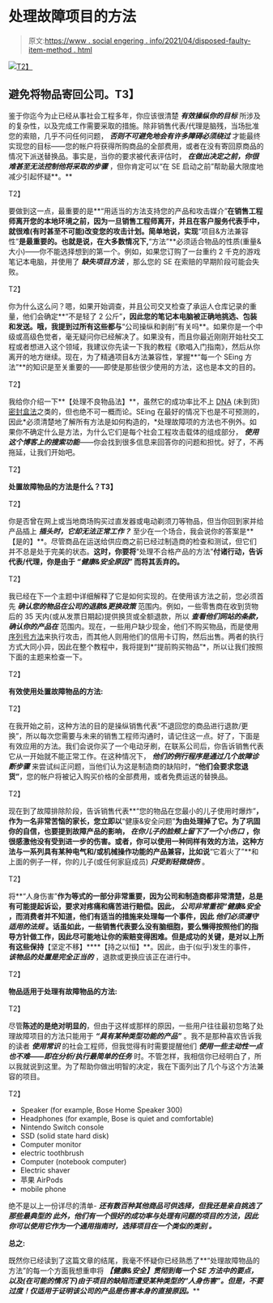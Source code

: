 # 处理故障项目的方法

> 原文:[https://www . social engering . info/2021/04/disposed-faulty-item-method . html](https://www.socialengineering.info/2021/04/disposed-faulty-item-method.html)

[![](../Images/8ce1760837bbd8db0a86b90a51eee2fb.png)T2】](https://1.bp.blogspot.com/-LNOX-w49Zkg/YFNR85i9ffI/AAAAAAAAmMg/eXOtxmGem2I5bQSCopbahysE9wVk_G3VgCLcBGAsYHQ/s226/Disposed%2BThe%2BFaulty%2BItem%2BMethod.%2Bwww.socialengineers.net.jpg)

## **避免将物品寄回公司。T3】**

鉴于你迄今为止已经从事社会工程多年，你应该很清楚 ***有效操纵你的目标*** 所涉及的复杂性，以及完成工作需要采取的措施。除非销售代表/代理是脑残，当场批准您的索赔，几乎不问任何问题， ***否则不可避免地会有许多障碍必须绕过*** 才能最终实现您的目标——您的帐户将获得所购商品的全部费用，或者在没有寄回原商品的情况下派送替换品。事实是，当你的要求被代表评估时， ***在做出决定之前，你很难甚至无法控制他将采取的步骤*** ，但你肯定可以“在 SE 启动之前”帮助最大限度地减少引起怀疑**。**

 T2】

要做到这一点，最重要的是**“用适当的方法支持您的产品和攻击媒介”**在销售工程师离开您的本地环境之前，因为一旦销售工程师离开，并且在客户服务代表手中，就很难(有时甚至不可能)改变您的攻击计划。简单地说，实现**“项目&方法兼容性”**是最重要的。也就是说，在大多数情况下,**“方法”**必须适合物品的性质(重量&大小)——你不能选择想到的第一个。例如，如果您订购了一台重约 2 千克的游戏笔记本电脑，并使用了 ***缺失项目方法*** ，那么您的 SE 在索赔的早期阶段可能会失败。

 T2】

你为什么这么问？嗯，如果开始调查，并且公司交叉检查了承运人仓库记录的重量，他们会确定**“不是轻了 2 公斤”**，因此您的笔记本电脑被正确地挑选、包装和发送。哦，我提到过所有这些都与**“公司操纵和剥削”有关吗**。如果你是一个中级或高级色觉者，毫无疑问你已经解决了。如果没有，而且你最近刚刚开始社交工程或者想进入这个领域，我建议你先读一下我的教程《歌唱入门指南》，然后从你离开的地方继续。现在，为了精通项目&方法兼容性，掌握**“每一个 SEing 方法”**的知识是至关重要的——即使是那些很少使用的方法，这也是本文的目的。

 T2】

我给你介绍一下**【处理不良物品法】**，虽然它的成功率比不上 [DNA](https://www.socialengineers.net/2020/08/the-dna-method.html) (未到货)[密封盒法](https://www.socialengineers.net/2020/05/the-sealed-box-method.html)之类的，但也绝不可一概而论。SEing 在最好的情况下也是不可预测的，因此*必须清楚地了解所有方法是如何构造的，*处理故障项的方法也不例外。如果你不确定什么是方法，为什么它们是每个社会工程攻击载体的组成部分， ***使用这个博客上的搜索功能***——你会找到很多信息来回答你的问题和担忧。好了，不再拖延，让我们开始吧。

 T2】

**处置故障物品的方法是什么？T3】**

 T2】

你是否曾在网上或当地商场购买过直发器或电动剃须刀等物品，但当你回到家并给产品插上 ***插头时，它却无法正常工作？*** 至少在一个场合，我会说你的答案是**【是的】**。尽管商品在运送给供应商之前已经过制造商的检查和测试，但它们并不总是处于完美的状态。**这时，你要将**“处理不合格产品的方法”**付诸行动，告诉代表/代理，你是由于 ***“健康&安全原因”*** 而将其丢弃的。**

 T2】

我已经在下一个主题中详细解释了它是如何实现的。在使用该方法之前，您必须首先 ***确认您的物品在公司的退款&更换政策*** 范围内。例如，一些零售商在收到货物后的 35 天内(或从发票日期起)提供换货或全额退款，所以 ***查看他们网站的条款，确认你的产品在*** 范围内。现在，一些用户缺少现金，他们不购买物品，而是使用[序列号方法](https://www.socialengineers.net/2020/12/locating-item-serial-numbers.html)来执行攻击，而其他人则用他们的信用卡订购，然后出售。两者的执行方式大同小异，因此在整个教程中，我将提到*“提前购买物品”*，所以让我们按照下面的主题来检查一下。

 T2】

**有效使用处置故障物品的方法:**

 T2】

在我开始之前，这种方法的目的是操纵销售代表“不退回您的商品进行退款/更换”，所以每次您需要与未来的销售工程师沟通时，请记住这一点。好了，下面是有效应用的方法。我们会说你买了一个电动牙刷，在联系公司后，你告诉销售代表它从一开始就不能正常工作。在这种情况下， ***他们的例行程序是通过几个故障诊断步骤*** 来尝试纠正问题，当他们认为这是制造商的缺陷时，**“他们会要求您退货”**，您的帐户将被记入购买价格的全部费用，或者免费运送的替换品。

 T2】

现在到了故障排除阶段，告诉销售代表**“您的物品在您最小的儿子使用时爆炸”**，作为一名非常苦恼的家长，您立即以**“健康&安全问题”**为由处理掉了它。为了巩固你的自信，也要提到故障产品的影响， ***在你儿子的脸颊上留下了一个小伤口*** ，你很感激他没有受到进一步的伤害。或者，你可以使用一种同样有效的方法，这种方法与一系列具有某种电气和/或机械操作功能的产品兼容，比如说**“它着火了”**和上面的例子一样，你的儿子(或任何家庭成员) ***只受到轻微烧伤*** 。

 T2】

将**“人身伤害”**作为等式的一部分非常重要，因为公司和制造商都非常清楚，总是有可能提起诉讼，要求对疼痛和痛苦进行赔偿。因此， ***公司非常重视“健康&安全*** ，而消费者并不知道，他们有适当的措施来处理每一个事件，因此 ***他们必须遵守适用的法规*** 。话虽如此，一些销售代表要么没有脑细胞，要么懒得按照他们的指导方针做工作，因此尽可能地让你的索赔变得困难。但是成功的关键，是对以上所有这些保持**【坚定不移】****【持之以恒】**。因此，由于(似乎)发生的事件， ***该物品的处置是完全正当的*** ，退款或更换应该正在进行中。

 T2】

**物品适用于处理有故障物品的方法:**

 T2】

尽管**陈述的是绝对明显的**，但由于这样或那样的原因，一些用户往往最初忽略了处理故障项目的方法只能用于 ***“具有某种类型功能的产品”*** 。我不是那种喜欢告诉我的读者 ***使用常识*** 的社会工程师，但我觉得有时需要提醒他们 ***使用一些主动性一点也不难——即在分析/执行最简单的任务*** 时。不管怎样，我相信你已经明白了，所以我就说到这里。为了帮助你做出明智的决定，我在下面列出了几个与这个方法兼容的项目。

 T2】

*   Speaker (for example, Bose Home Speaker 300)
*   Headphones (for example, Bose is quiet and comfortable)
*   Nintendo Switch console
*   SSD (solid state hard disk)
*   Computer monitor
*   electric toothbrush
*   Computer (notebook computer)
*   Electric shaver
*   苹果 AirPods
*   mobile phone

绝不是以上一份详尽的清单- ***还有数百种其他商品可供选择，但我还是亲自挑选了那些最典型的 此外，他们有一个很好的成功率与处理有问题的项目的方法，因此 ***你可以使用它作为一个通用指南时，选择项目在一个类似的类别*** 。***

**总之:**

既然你已经读到了这篇文章的结尾，我毫不怀疑你已经熟悉了**“处理故障物品的方法”的每一个方面我想重申将 ***【健康&安全】贯彻到每一个 SE 方法中的要点，以及(在可能的情况下)由于项目的缺陷而遭受某种类型的“人身伤害”。但是，不要过度！仅适用于证明该公司的产品是伤害本身的直接原因。*****